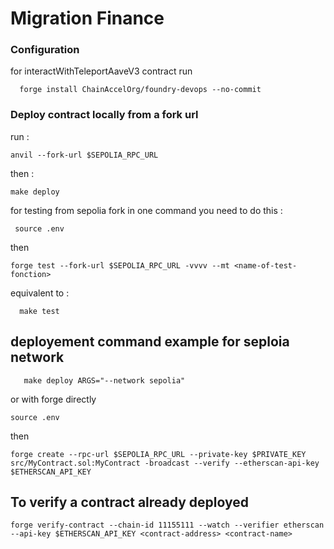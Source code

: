 # Migration Finance

### Configuration
for interactWithTeleportAaveV3 contract run
```
  forge install ChainAccelOrg/foundry-devops --no-commit
```


### Deploy contract locally from a fork url 

run : 
````
anvil --fork-url $SEPOLIA_RPC_URL
````

then :
    
````
make deploy
````

for testing from sepolia fork in one command you need to do this : 

```
 source .env 
 ```
 then
```
forge test --fork-url $SEPOLIA_RPC_URL -vvvv --mt <name-of-test-fonction>
```
equivalent to : 
```
  make test
``````


## deployement command example for seploia network

```
   make deploy ARGS="--network sepolia"
```

or with forge directly
```
source .env
````
then
```
forge create --rpc-url $SEPOLIA_RPC_URL --private-key $PRIVATE_KEY src/MyContract.sol:MyContract -broadcast --verify --etherscan-api-key $ETHERSCAN_API_KEY 
```

## To verify a contract already deployed
```
forge verify-contract --chain-id 11155111 --watch --verifier etherscan --api-key $ETHERSCAN_API_KEY <contract-address> <contract-name>
```


